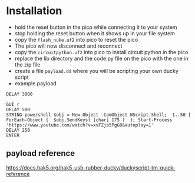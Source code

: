 
# Installation
- hold the reset button in the pico while connecting it to your system
- stop holding the reset button when it shows up in your file system
- copy the `flash_nuke.uf2` into pico to reset the pico
- The pico will now disconnect and reconnect
- copy the `circuitpython.uf2` into pico to install circuit python in the pico
- replace the lib directory and the code.py file on the pico with the one in the zip file
- create a file `payload.dd` where you will be scripting your own ducky script
- example payload
```dd
DELAY 3000

GUI r
DELAY 500
STRING powershell $obj = New-Object -ComObject WScript.Shell;  1..50 | ForEach-Object {  $obj.SendKeys( [char] 175 )  }; Start-Process 'https://www.youtube.com/watch?v=xvFZjo5PgG0&autoplay=1'
DELAY 250
ENTER
```
## payload reference
https://docs.hak5.org/hak5-usb-rubber-ducky/duckyscript-tm-quick-reference
